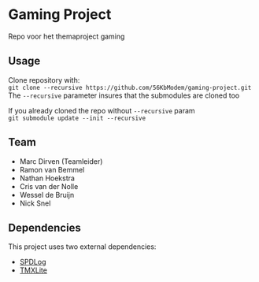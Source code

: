 # Gaming Project
Repo voor het themaproject gaming

## Usage
Clone repository with:<br>
`git clone --recursive https://github.com/56KbModem/gaming-project.git`<br>
The `--recursive` parameter insures that the submodules are cloned too

If you already cloned the repo without `--recursive` param<br>
`git submodule update --init --recursive`
## Team

  * Marc Dirven (Teamleider)
  * Ramon van Bemmel
  * Nathan Hoekstra
  * Cris van der Nolle
  * Wessel de Bruijn
  * Nick Snel
  
## Dependencies
This project uses two external dependencies:
 * [SPDLog](https://github.com/gabime/spdlog)
 * [TMXLite](https://github.com/fallahn/tmxlite)

